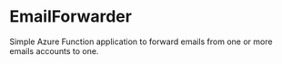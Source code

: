 # EmailForwarder

Simple Azure Function application to forward emails from one or more emails accounts to one.
